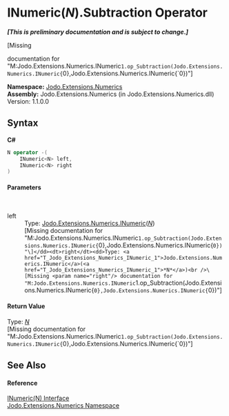# INumeric(*N*).Subtraction Operator 
 _**\[This is preliminary documentation and is subject to change.\]**_

\[Missing <summary> documentation for "M:Jodo.Extensions.Numerics.INumeric`1.op_Subtraction(Jodo.Extensions.Numerics.INumeric{`0},Jodo.Extensions.Numerics.INumeric{`0})"\]

**Namespace:**&nbsp;<a href="N_Jodo_Extensions_Numerics">Jodo.Extensions.Numerics</a><br />**Assembly:**&nbsp;Jodo.Extensions.Numerics (in Jodo.Extensions.Numerics.dll) Version: 1.1.0.0

## Syntax

**C#**<br />
``` C#
N operator -(
	INumeric<N> left,
	INumeric<N> right
)
```


#### Parameters
&nbsp;<dl><dt>left</dt><dd>Type: <a href="T_Jodo_Extensions_Numerics_INumeric_1">Jodo.Extensions.Numerics.INumeric</a>(<a href="T_Jodo_Extensions_Numerics_INumeric_1">*N*</a>)<br />\[Missing <param name="left"/> documentation for "M:Jodo.Extensions.Numerics.INumeric`1.op_Subtraction(Jodo.Extensions.Numerics.INumeric{`0},Jodo.Extensions.Numerics.INumeric{`0})"\]</dd><dt>right</dt><dd>Type: <a href="T_Jodo_Extensions_Numerics_INumeric_1">Jodo.Extensions.Numerics.INumeric</a>(<a href="T_Jodo_Extensions_Numerics_INumeric_1">*N*</a>)<br />\[Missing <param name="right"/> documentation for "M:Jodo.Extensions.Numerics.INumeric`1.op_Subtraction(Jodo.Extensions.Numerics.INumeric{`0},Jodo.Extensions.Numerics.INumeric{`0})"\]</dd></dl>

#### Return Value
Type: <a href="T_Jodo_Extensions_Numerics_INumeric_1">*N*</a><br />\[Missing <returns> documentation for "M:Jodo.Extensions.Numerics.INumeric`1.op_Subtraction(Jodo.Extensions.Numerics.INumeric{`0},Jodo.Extensions.Numerics.INumeric{`0})"\]

## See Also


#### Reference
<a href="T_Jodo_Extensions_Numerics_INumeric_1">INumeric(N) Interface</a><br /><a href="N_Jodo_Extensions_Numerics">Jodo.Extensions.Numerics Namespace</a><br />